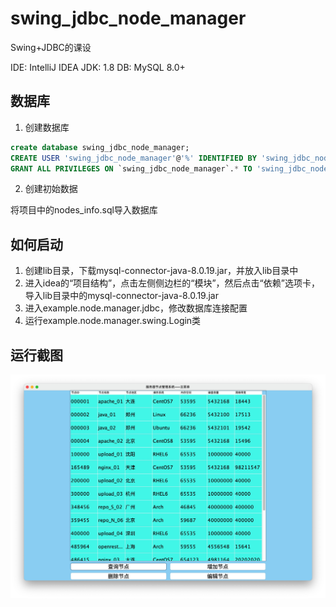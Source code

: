 # swing_jdbc_node_manager

Swing+JDBC的课设

IDE: IntelliJ IDEA
JDK: 1.8
DB: MySQL 8.0+

## 数据库

1. 创建数据库

```sql
create database swing_jdbc_node_manager;
CREATE USER 'swing_jdbc_node_manager'@'%' IDENTIFIED BY 'swing_jdbc_node_manager';
GRANT ALL PRIVILEGES ON `swing_jdbc_node_manager`.* TO 'swing_jdbc_node_manager'@'%' WITH GRANT OPTION;
```

2. 创建初始数据

将项目中的nodes_info.sql导入数据库

## 如何启动

1. 创建lib目录，下载mysql-connector-java-8.0.19.jar，并放入lib目录中
2. 进入idea的“项目结构”，点击左侧侧边栏的“模块”，然后点击“依赖”选项卡，导入lib目录中的mysql-connector-java-8.0.19.jar
3. 进入example.node.manager.jdbc，修改数据库连接配置
4. 运行example.node.manager.swing.Login类

## 运行截图

![](./static/main_page.jpg)